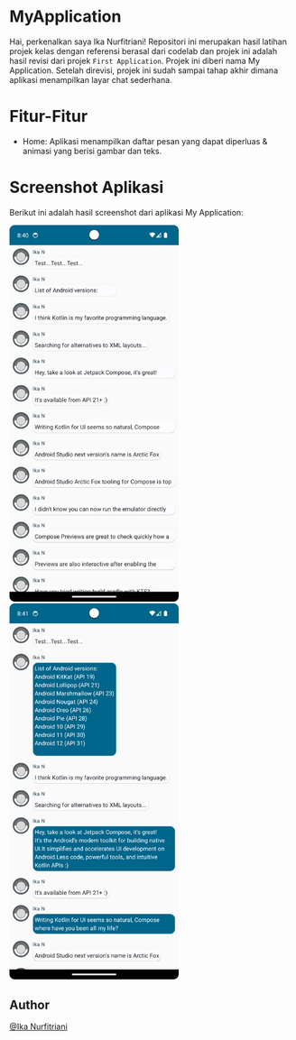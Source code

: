 # MyApplication
Hai, perkenalkan saya Ika Nurfitriani! Repositori ini merupakan hasil latihan projek kelas dengan referensi berasal dari codelab dan projek ini adalah hasil revisi dari projek `First Application`. Projek ini diberi nama My Application. Setelah direvisi, projek ini sudah sampai tahap akhir dimana aplikasi menampilkan layar chat sederhana.

# Fitur-Fitur
- Home: Aplikasi menampilkan daftar pesan yang dapat diperluas & animasi yang berisi gambar dan teks.

# Screenshot Aplikasi
Berikut ini adalah hasil screenshot dari aplikasi My Application:

<img src="Screenshots/SS-1.png" alt="SS1" width="300">
<img src="Screenshots/SS-2.png" alt="SS2" width="300">

## Author
[@Ika Nurfitriani](https://github.com/ikanurfitriani)